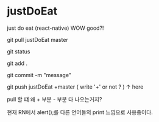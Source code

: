 # justDoEat
just do eat (react-native)
WOW good?!

git pull justDoEat master

git status

git add .

git commit -m "message"

git push justDoEat +master ( write '+' or not ? )
                   ↑ here  


pull 할 떄 왜 + 부분 - 부분 다 나오는거지?

현재 RN에서 alert();를 다른 언어들의 print 느낌으로 사용중이다.
